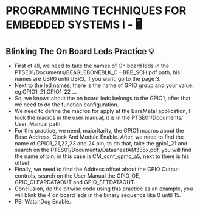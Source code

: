 # PROGRAMMING TECHNIQUES FOR EMBEDDED SYSTEMS I - 🖥️
## Blinking The On Board Leds Practice 💡

  - First of all, we need to take the names of On board leds in the PTSE01/Documents/BEAGLEBONEBLK_C - BBB_SCH.pdf path, his names are USR0 until USR3, if you want, go to the page 3.
  - Next to the led names, there is the name of GPIO group and your value. eg.GPIO1_21,GPIO1_22 ...
  - So, we knows about the on board leds belongs to the GPIO1, after that we need to do the function configuration.
  - We need to define the macros for apply at the BareMetal application, I took the macros in the user manual, it is in the PTSE01/Documents/ User_Manual path.
  - For this practice, we need, majoritarity, the GPIO1 macros about the Base Address, Clock And Module Enable. After, we need to find the name of GPIO1_21,22,23 and 24 pin, to do that, take the gpio1_21 and search on the PTES01/Documents/DatasheetAM335x.pdf, you will find the name of pin, in this case is CM_conf_gpmc_a5, next to there is his offset.
  - Finally, we need to find the Address offset about the GPIO Output controls, search on the User Manual the GPIO_OE, GPIO_CLEARDATAOUT and GPIO_SETDATAOUT.
  - Conclusion, do the bitwise code using this practice as an example, you will blink the 4 on board leds in the binary sequence like 0 until 15.
  - PS: WatchDog Enable.
  
